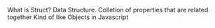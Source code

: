 What is Struct?
Data Structure. Colletion of properties that are related together
Kind of like Objects in Javascript

